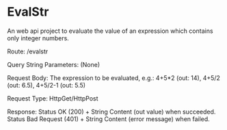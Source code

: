 # EvalStr
An web api project to evaluate the value of an expression which contains only integer numbers.

Route:
/evalstr

Query String Parameters:
(None)

Request Body:
The expression to be evaluated, e.g.: 4+5*2 (out: 14), 4+5/2 (out: 6.5), 4+5/2-1 (out: 5.5)

Request Type:
HttpGet/HttpPost

Response:
Status OK (200) + String Content (out value) when succeeded.
Status Bad Request (401) + String Content (error message) when failed.
